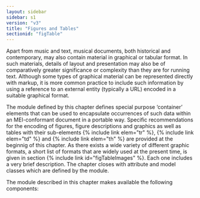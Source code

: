 ```yaml
---
layout: sidebar
sidebar: s1
version: "v3"
title: "Figures and Tables"
sectionid: "figTable"
---
```


Apart from music and text, musical documents, both historical and contemporary, may
also
contain material in graphical or tabular format. In such materials, details of layout
and
presentation may also be of comparatively greater significance or complexity than
they are for
running text. Although some types of graphical material can be represented directly
with markup,
it is more common practice to include such information by using a reference to an
external
entity (typically a URL) encoded in a suitable graphical format.

The module defined by this chapter defines special purpose ‘container’
elements that can be used to encapsulate occurrences of such data within an MEI-conformant
document in a portable way. Specific recommendations for the encoding of figures,
figure
descriptions and graphics as well as tables with their sub-elements {% include link elem="tr" %},
{% include link elem="td" %} and {% include link elem="th" %} are provided at the beginnig of this
chapter. As there exists a wide variety of different graphic formats, a short list
of formats
that are widely used at the present time, is given in section {% include link id="figTableImages" %}.
Each one includes a very brief description. The chapter closes with attribute and
model classes
which are defined by the module.

The module described in this chapter makes available the following components:

